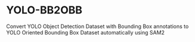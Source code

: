 # YOLO-BB2OBB
Convert YOLO Object Detection Dataset with Bounding Box annotations to YOLO Oriented Bounding Box  Dataset automatically using SAM2
